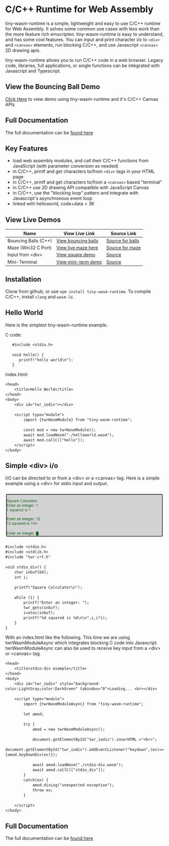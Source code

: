 # C/C++ Runtime for Web Assembly
tiny-wasm-runtime is a simple, lightweight and easy to use C/C++ runtime for Web Assembly. It solves some common use cases with less work than the more feature rich emscripten. tiny-wasm-runtime is easy to understand, and has some cool features. You can input and print character i/o to `<div>` and `<canvas>` elements, run blocking C/C++, and use Javascript `<canvas>` 2D drawing apis.

tiny-wasm-runtime allows you to run C/C++ code in a web browser. Legacy code,  libraries, full applications, or single functions can be integrated with Javascript and Typescript.

## View the Bouncing Ball Demo
[Click Here](https://twiddlingbits.dev/examples/dist/balls/index.html) to view demo using tiny-wasm-runtime and it's C/C++ Canvas APIs

## Full Documentation
The full documentation can be [found here](https://twiddlingbits.dev/)

## Key Features
   - load web assembly modules, and call their C/C++ functions from JavaScript (with parameter conversion as needed)
   - in C/C++, printf and get characters to/from `<div>` tags in your HTML page
   - in C/C++, printf and get characters to/from a `<canvas>` based "terminal"
   - in C/C++ use 2D drawing API compatible with JavaScript Canvas
   - in C/C++, use the "blocking loop" pattern and integrate with Javascript's asynchronous event loop
   - linked with helloworld,  code+data < 3K

## View Live Demos

| Name | View Live Link | Source Link |
| ---- | -------------- | ----------- |
| Bouncing Balls (C++) | [View bouncing balls](https://twiddlingbits.dev/examples/dist/balls/index.html) | [Source for balls](https://github.com/twiddlingbits/tiny-wasm-runtime/tree/main/examples/balls) |
| Maze (Win32 C Port) | [View live maze here](https://twiddlingbits.dev/examples/dist/maze/index.html) | [Source for maze](https://github.com/twiddlingbits/tiny-wasm-runtime/tree/main/examples/maze) |
| Input from \<div> | [View square demo](https://twiddlingbits.dev/examples/dist/stdio-div/index.html) | [Source](https://github.com/twiddlingbits/tiny-wasm-runtime/tree/main/examples/stdio-div) |
|Mini-Terminal|[View mini-term demo](https://twiddlingbits.dev/examples/dist/stdio-canvas/index.html)|[Source](https://github.com/twiddlingbits/tiny-wasm-runtime/tree/main/examples/stdio-canvas)|

## Installation
Clone from github, or use `npm install tiny-wasm-runtime`.  To compile C/C++, install `clang` and `wasm-ld`.

## Hello World
Here is the simplest tiny-wasm-runtime example.

C code:

~~~
   #include <stdio.h>

   void hello() {
      printf("hello world\n");
   }
~~~

index.html:
~~~
<head>
	<title>Hello World</title>
</head>
<body>
	<div id="twr_iodiv"></div>

	<script type="module">
		import {twrWasmModule} from "tiny-wasm-runtime";
		
		const mod = new twrWasmModule();
		await mod.loadWasm("./helloworld.wasm");
		await mod.callC(["hello"]);
	</script>
</body>
~~~



## Simple \<div> i/o
I/O can be directed to or from a \<div> or a \<canvas> tag.  Here is a simple example using a \<div> for stdio input and output.

 <img src="./docs/img/readme-img-square.png" width="500">

 <br>

~~~
#include <stdio.h>
#include <stdlib.h>
#include "twr-crt.h"

void stdio_div() {
    char inbuf[64];
    int i;

    printf("Square Calculator\n");

    while (1) {
        printf("Enter an integer: ");
        twr_gets(inbuf);
        i=atoi(inbuf);
        printf("%d squared is %d\n\n",i,i*i);
    }
}
~~~

With an index.html like the following.  This time we are using twrWasmModuleAsync which integrates blocking C code into Javascript.  twrWasmModuleAsync can also be used to receive key input from a \<div> or \<canvas> tag. 

~~~
<head>
	<title>stdio-div example</title>
</head>
<body>
	<div id="twr_iodiv" style="background-color:LightGray;color:DarkGreen" tabindex="0">Loading... <br></div>

	<script type="module">
		import {twrWasmModuleAsync} from "tiny-wasm-runtime";

		let amod;
		
		try {
			amod = new twrWasmModuleAsync();

			document.getElementById("twr_iodiv").innerHTML ="<br>";
			document.getElementById("twr_iodiv").addEventListener("keydown",(ev)=>{amod.keyDownDiv(ev)});

			await amod.loadWasm("./stdio-div.wasm");
			await amod.callC(["stdio_div"]);
		}
		catch(ex) {
			amod.divLog("unexpected exception");
			throw ex;
		}

	</script>
</body>
~~~
## Full Documentation
The full documentation can be [found here](https://twiddlingbits.dev/)
